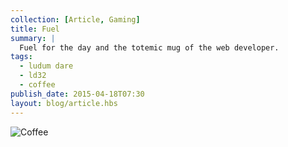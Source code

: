 ```yaml
---
collection: [Article, Gaming]
title: Fuel
summary: |
  Fuel for the day and the totemic mug of the web developer.
tags: 
  - ludum dare
  - ld32
  - coffee
publish_date: 2015-04-18T07:30
layout: blog/article.hbs
---
```


![Coffee]($media/img/fuel.jpg)
